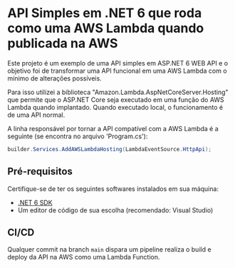 # API Simples em .NET 6 que roda como uma AWS Lambda quando publicada na AWS

Este projeto é um exemplo de uma API simples em ASP.NET 6 WEB API e o objetivo foi de transformar uma API funcional em uma AWS Lambda com o mínimo de alterações possíveis.

Para isso utilizei a biblioteca "Amazon.Lambda.AspNetCoreServer.Hosting" que permite que o ASP.NET Core seja executado em uma função do AWS Lambda quando implantado. Quando executado local, o funcionamento é de uma API normal.

A linha responsável por tornar a API compatível com a AWS Lambda é a seguinte (se encontra no arquivo 'Program.cs'):

```csharp
builder.Services.AddAWSLambdaHosting(LambdaEventSource.HttpApi);
```

## Pré-requisitos

Certifique-se de ter os seguintes softwares instalados em sua máquina:

- [.NET 6 SDK](https://dotnet.microsoft.com/download/dotnet/6.0)
- Um editor de código de sua escolha (recomendado: Visual Studio)

## CI/CD

Qualquer commit na branch `main` dispara um pipeline realiza o build e deploy da API na AWS como uma Lambda Function.



